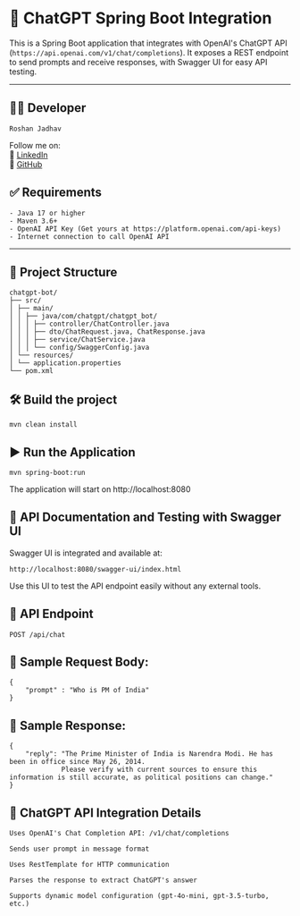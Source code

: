 # 🤖 ChatGPT Spring Boot Integration

This is a Spring Boot application that integrates with OpenAI's ChatGPT API (`https://api.openai.com/v1/chat/completions`). It exposes a REST endpoint to send prompts and receive responses, with Swagger UI for easy API testing.

---

## 👨‍💻 Developer
    Roshan Jadhav

Follow me on:  
💼 [LinkedIn](https://www.linkedin.com/in/roshan-jadhav-1a5384174/)  
🐙 [GitHub](https://github.com/roshanJadhav77)


## ✅ Requirements

    - Java 17 or higher
    - Maven 3.6+
    - OpenAI API Key (Get yours at https://platform.openai.com/api-keys)
    - Internet connection to call OpenAI API

---

## 📁 Project Structure

    chatgpt-bot/
    ├── src/
    │ ├── main/
    │ │ ├── java/com/chatgpt/chatgpt_bot/
    │ │ │ ├── controller/ChatController.java
    │ │ │ ├── dto/ChatRequest.java, ChatResponse.java
    │ │ │ ├── service/ChatService.java
    │ │ │ └── config/SwaggerConfig.java
    │ └── resources/
    │ └── application.properties
    └── pom.xml

##  🛠️ Build the project
    mvn clean install

##  ▶️ Run the Application
    mvn spring-boot:run
The application will start on http://localhost:8080

## 📑 API Documentation and Testing with Swagger UI
Swagger UI is integrated and available at:

    http://localhost:8080/swagger-ui/index.html

Use this UI to test the API endpoint easily without any external tools.

## 🔗 API Endpoint
    POST /api/chat

## 📝 Sample Request Body:
    {
        "prompt" : "Who is PM of India"
    }

## 📝 Sample Response:
    {
        "reply": "The Prime Minister of India is Narendra Modi. He has been in office since May 26, 2014. 
                 Please verify with current sources to ensure this information is still accurate, as political positions can change."
    }



## 🤖 ChatGPT API Integration Details
    Uses OpenAI's Chat Completion API: /v1/chat/completions
    
    Sends user prompt in message format
    
    Uses RestTemplate for HTTP communication
    
    Parses the response to extract ChatGPT's answer
    
    Supports dynamic model configuration (gpt-4o-mini, gpt-3.5-turbo, etc.)
